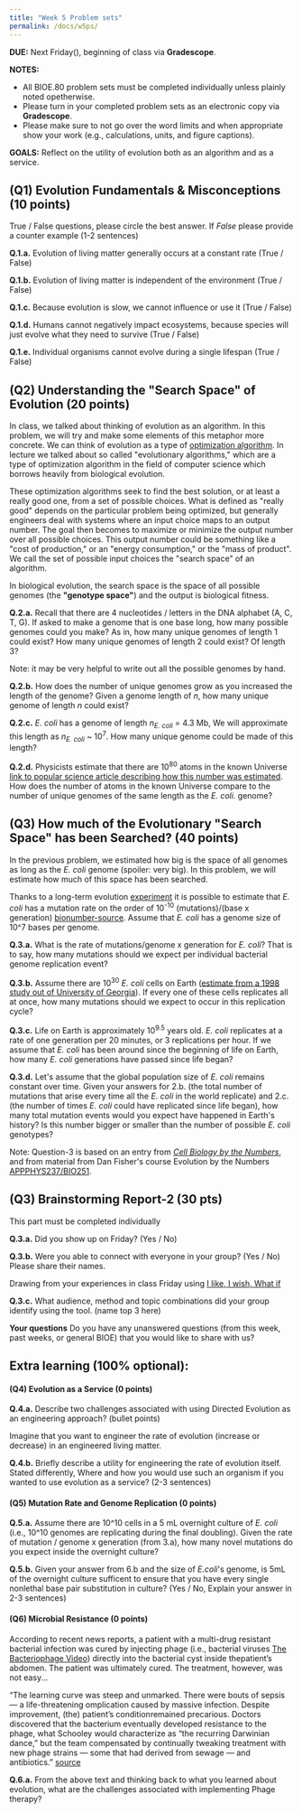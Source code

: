 ```yaml
---
title: "Week 5 Problem sets"
permalink: /docs/w5ps/
---
```

**DUE:** Next Friday(), beginning of class via **Gradescope**.

**NOTES:**
  - All BIOE.80 problem sets must be completed individually unless plainly noted opetherwise.
  - Please turn in your completed problem sets as an electronic copy via **Gradescope**.
  - Please make sure to not go over the word limits and when appropriate show your work (e.g., calculations, units, and figure captions).

**GOALS:** Reflect on the utility of evolution both as an algorithm and as a service.


## (Q1) Evolution Fundamentals & Misconceptions (10 points)

True / False questions, please circle the best answer.  If *False* please provide a counter example (1-2 sentences)

**Q.1.a.** Evolution of living matter generally occurs at a constant rate (True /  False)

**Q.1.b.** Evolution of living matter is independent of the environment (True /  False)

**Q.1.c.** Because evolution is slow, we cannot influence or use it (True /  False)

**Q.1.d.** Humans cannot negatively impact ecosystems, because species will just evolve what they need to survive
(True /  False)

**Q.1.e.** Individual organisms cannot evolve during a single lifespan (True /  False)

## (Q2) Understanding the "Search Space" of Evolution (20 points)

In class, we talked about thinking of evolution as an algorithm. In this problem, we will try and make some elements of this metaphor more concrete. We can think of evolution as a type of [optimization algorithm](https://en.wikipedia.org/wiki/Mathematical_optimization#Optimization_algorithms). In lecture we talked about so called "evolutionary algorithms," which are a type of optimization algorithm in the field of computer science which borrows heavily from biological evolution.

These optimization algorithms seek to find the best solution, or at least a really good one, from a set of possible choices. What is defined as "really good" depends on the particular problem being optimized, but generally engineers deal with systems where an input choice maps to an output number. The goal then becomes to maximize or minimize the output number over all possible choices. This output number could be something like a "cost of production," or an "energy consumption," or the "mass of product". We call the set of possible input choices the "search space" of an algorithm. 

In biological evolution, the search space is the space of all possible genomes (the **"genotype space"**) and the output is biological fitness.

**Q.2.a.** Recall that there are 4 nucleotides / letters in the DNA alphabet (A, C, T, G). If asked to make a genome that is one base long, how many possible genomes could you make? As in, how many unique genomes of length 1 could exist? How many unique genomes of length 2 could exist? Of length 3?

Note: it may be very helpful to write out all the possible genomes by hand.

**Q.2.b.** How does the number of unique genomes grow as you increased the length of the genome? Given a genome length of _n_, how many unique genome of length _n_ could exist?

**Q.2.c.** _E. coli_ has a genome of length _n<sub>E. coli</sub>_ = 4.3 Mb, We will approximate this length as _n<sub>E. coli</sub>_ ~ 10<sup>7</sup>. How many unique genome could be made of this length?

**Q.2.d.** Physicists estimate that there are 10<sup>80</sup> atoms in the known Universe [link to popular science article describing how this number was estimated](https://www.universetoday.com/36302/atoms-in-the-universe/). How does the number of atoms in the known Universe compare to the number of unique genomes of the same length as the _E. coli._ genome?

## (Q3) How much of the Evolutionary "Search Space" has been Searched? (40 points)

In the previous problem, we estimated how big is the space of all genomes as long as the _E. coli_ genome (spoiler: very big). In this problem, we will estimate how much of this space has been searched.

Thanks to a long-term evolution [experiment](http://myxo.css.msu.edu/) it is possible to estimate that *E. coli* has a mutation rate on the order of 10<sup>-10</sup> (mutations)/(base x generation) [bionumber-source](https://bionumbers.hms.harvard.edu/bionumber.aspx?&id=105813). Assume that *E. coli* has a genome size of 10^7 bases per genome.

**Q.3.a.**  What is the rate of mutations/genome x generation for *E. coli*? That is to say, how many mutations should we expect per individual bacterial genome replication event?

**Q.3.b.** Assume there are 10<sup>30</sup> _E. coli_ cells on Earth ([estimate from a 1998 study out of University of Georgia](https://www.pnas.org/content/95/12/6578)). If every one of these cells replicates all at once, how many mutations should we expect to occur in this replication cycle?

**Q.3.c.** Life on Earth is approximately 10<sup>9.5</sup> years old. _E. coli_ replicates at a rate of one generation per 20 minutes, or 3 replications per hour. If we assume that _E. coli_ has been around since the beginning of life on Earth, how many _E. coli_ generations have passed since life began?

**Q.3.d.** Let's assume that the global population size of _E. coli_ remains constant over time. Given your answers for 2.b. (the total number of mutations that arise every time all the _E. coli_ in the world replicate) and 2.c. (the number of times _E. coli_ could have replicated since life began), how many total mutation events would you expect have happened in Earth's history? Is this number bigger or smaller than the number of possible _E. coli_ genotypes?

Note: Question-3 is based on an entry from [*Cell Biology by the Numbers*](http://book.bionumbers.org/what-is-the-mutation-rate-during-genome-replication/), and from material from Dan Fisher's course Evolution by the Numbers [APPPHYS237/BIO251](https://explorecourses.stanford.edu/search?view=catalog&filter-coursestatus-Active=on&q=APPPHYS%20237:%20Evolution%20by%20the%20numbers&academicYear=20182019).

## (Q3) Brainstorming Report-2 (30 pts)

This part must be completed individually

**Q.3.a.**  Did you show up on Friday? (Yes / No)

**Q.3.b.**  Were you able to connect with everyone in your group? (Yes / No) Please share their names.

Drawing from your experiences in class Friday using [I like, I wish, What if](https://dschool-old.stanford.edu/wp-content/themes/dschool/method-cards/i-like-i-wish-what-if.pdf)

**Q.3.c.**  What audience, method and topic combinations did your group identify using the tool. (name top 3 here)

**Your questions**
Do you have any unanswered questions (from this week, past weeks, or general BIOE) that you would like to share with us?

## Extra learning (100% optional):

#### (Q4) Evolution as a Service (0 points)

**Q.4.a.** Describe two challenges associated with using Directed Evolution as an engineering approach? (bullet points)

Imagine that you want to engineer the rate of evolution (increase or decrease) in an engineered living matter.

**Q.4.b.** Briefly describe a utility for engineering the rate of evolution itself.
Stated differently, Where and how you would use such an organism if you wanted to use evolution as a service?
(2-3 sentences)

#### (Q5) Mutation Rate and Genome Replication (0 points)
**Q.5.a.** Assume there are 10^10  cells in a 5 mL overnight culture of *E. coli* (i.e., 10^10 genomes are replicating during the final doubling). Given the rate of mutation / genome x generation (from 3.a), how many novel mutations do you expect inside the overnight culture?

**Q.5.b.** Given your answer from 6.b and the size of *E.coli*'s genome, is 5mL of the overnight culture sufficent to ensure that you have every single nonlethal base pair substitution in culture? (Yes  / No, Explain your answer in 2-3 sentences)

####  (Q6) Microbial Resistance (0 points)
According to recent news reports, a patient with a multi-drug resistant bacterial infection was cured by injecting
phage (i.e., bacterial viruses [The Bacteriophage Video](https://www.youtube.com/watch?v=YI3tsmFsrOg)) directly into the bacterial cyst inside thepatient’s abdomen. The patient was ultimately cured. The treatment, however, was not easy...

“The learning curve was steep and unmarked. There were bouts of sepsis — a life-threatening omplication caused by massive infection. Despite improvement, (the) patient’s conditionremained precarious. Doctors discovered that the bacterium eventually developed resistance to the phage, what Schooley would characterize as “the recurring Darwinian dance,” but the team compensated by continually tweaking treatment with new phage strains — some that had derived from sewage — and antibiotics.” [source](https://health.ucsd.edu/news/releases/Pages/2017-04-25-novel-phage-therapy-saves-patient-with-multidrug-resistant-bacterial-infection.aspx)

**Q.6.a.** From the above text and thinking back to what you learned about evolution, what are the challenges associated with implementing Phage therapy?
